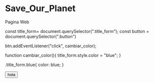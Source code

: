 # Save_Our_Planet
Pagina Web 

const title_form= document.querySelector(".title_form");
const button = document.querySelector(".button")

btn.addEventListener("click", cambiar_color);

function cambiar_color(){
    title_form.style.color = "blue";
}


.title_form.blue{
    color: blue;
}

<button onclick="cambiar_color()" class="button">hola</button>
